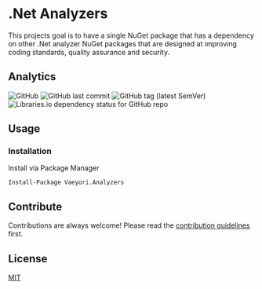 # .Net Analyzers

This projects goal is to have a single NuGet package that has a dependency on other .Net analyzer NuGet packages that are designed at improving coding standards, quality assurance and security.

## Analytics

![GitHub](https://img.shields.io/github/license/vaeyori/dotnet-analyzers?label=License)
![GitHub last commit](https://img.shields.io/github/last-commit/vaeyori/dotnet-analyzers?label=Latest%20Commit)
![GitHub tag (latest SemVer)](https://img.shields.io/github/v/tag/vaeyori/dotnet-analyzers?label=Version&sort=semver)
![Libraries.io dependency status for GitHub repo](https://img.shields.io/librariesio/github/vaeyori/dotnet-analyzers?label=Dependencies)

## Usage

### Installation

Install via Package Manager

    Install-Package Vaeyori.Analyzers

## Contribute

Contributions are always welcome! Please read the [contribution guidelines](/contributing.md) first.

## License

[MIT](https://choosealicense.com/licenses/mit/)
